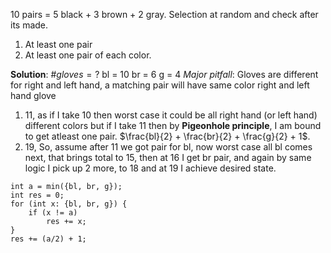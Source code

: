 10 pairs = 5 black + 3 brown + 2 gray.
Selection at random and check after its made.
1. At least one pair
2. At least one pair of each color.

**Solution**:
$\# gloves = ?$
bl = 10
br = 6
g = 4
*Major pitfall*: Gloves are different for right and left hand, a matching pair will have same color right and left hand glove
1. 11, as if I take 10 then worst case it could be all right hand (or left hand) different colors but if I take 11 then by **Pigeonhole principle**, I am bound to get atleast one pair. $\frac{bl}{2} + \frac{br}{2} + \frac{g}{2} + 1$.
2. 19, So, assume after 11 we got pair for bl, now worst case all bl comes next, that brings total to 15, then at 16 I get br pair, and again by same logic I pick up 2 more, to 18 and at 19 I achieve desired state. 
```
int a = min({bl, br, g});
int res = 0;
for (int x: {bl, br, g}) {
	if (x != a)
		res += x;
}
res += (a/2) + 1;
```
